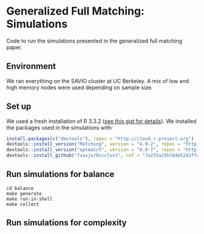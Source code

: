 # Generalized Full Matching: Simulations

Code to run the simulations presented in the generalized full matching paper.

## Environment

We ran everything on the SAVIO cluster at UC Berkeley. A mix of low and high memory nodes were used depending on sample size. 

## Set up

We used a fresh installation of R 3.3.2 ([see this gist for details](https://gist.github.com/fsavje/d7e0bfb097b59ae6b9db6145895e62a7/332e81503517cd5842a405bfc4b543b6364d1b6b)). We installed the packages used in the simulations with:

```R
install.packages(c("devtools"), repos = "http://cloud.r-project.org")
devtools::install_version("Matching", version = "4.9-2", repos = "http://cloud.r-project.org")
devtools::install_version("optmatch", version = "0.9-7", repos = "http://cloud.r-project.org")
devtools::install_github("fsavje/Rscclust", ref = "7a275a23b7d4e5242ffdd6f68a21de4b4ba8d08d")
```

## Run simulations for balance

```
cd balance
make generate
make run-in-shell
make collect
```

## Run simulations for complexity
